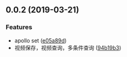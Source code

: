 <a name="0.0.2"></a>
## 0.0.2 (2019-03-21)


### Features

* apollo set ([e05a89d](http://gitlab.quvideo.com/WEB/vcm-video-info/commit/e05a89d))
* 视频保存，视频查询，多条件查询 ([94b19b3](http://gitlab.quvideo.com/WEB/vcm-video-info/commit/94b19b3))



